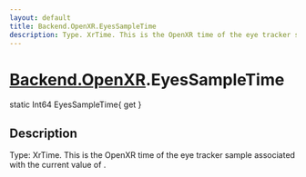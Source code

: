 ```yaml
---
layout: default
title: Backend.OpenXR.EyesSampleTime
description: Type. XrTime. This is the OpenXR time of the eye tracker sample associated with the current value of .
---
```

# [Backend.OpenXR]({{site.url}}/Pages/StereoKit/Backend.OpenXR.html).EyesSampleTime

<div class='signature' markdown='1'>
static Int64 EyesSampleTime{ get }
</div>

## Description
Type: XrTime. This is the OpenXR time of the eye
tracker sample associated with the current value of
.

